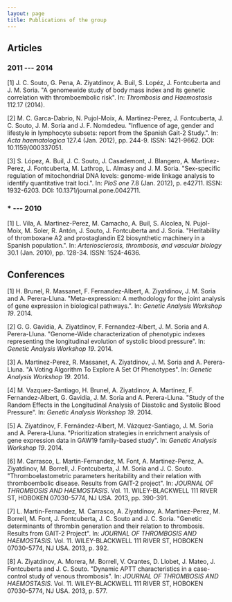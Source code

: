 ```yaml
---
layout: page
title: Publications of the group
---
```










## Articles



### 2011 --- 2014

[1] J. C. Souto, G. Pena, A. Ziyatdinov, A. Buil, S. Lopéz, J.
Fontcuberta and J. M. Soria. "A genomewide study of body mass
index and its genetic correlation with thromboembolic risk". In:
_Thrombosis and Haemostasis_ 112.17 (2014).

[2] M. C. Garca-Dabrio, N. Pujol-Moix, A. Martinez-Perez, J.
Fontcuberta, J. C. Souto, J. M. Soria and J. F. Nomdedeu.
"Influence of age, gender and lifestyle in lymphocyte subsets:
report from the Spanish Gait-2 Study.". In: _Acta haematologica_
127.4 (Jan. 2012), pp. 244-9. ISSN: 1421-9662. DOI:
10.1159/000337051.

[3] S. López, A. Buil, J. C. Souto, J. Casademont, J. Blangero, A.
Martinez-Perez, J. Fontcuberta, M. Lathrop, L. Almasy and J. M.
Soria. "Sex-specific regulation of mitochondrial DNA levels:
genome-wide linkage analysis to identify quantitative trait
loci.". In: _PloS one_ 7.8 (Jan. 2012), p. e42711. ISSN:
1932-6203. DOI: 10.1371/journal.pone.0042711.

### * --- 2010

[1] L. Vila, A. Martinez-Perez, M. Camacho, A. Buil, S. Alcolea,
N. Pujol-Moix, M. Soler, R. Antón, J. Souto, J. Fontcuberta and J.
Soria. "Heritability of thromboxane A2 and prostaglandin E2
biosynthetic machinery in a Spanish population.". In:
_Arteriosclerosis, thrombosis, and vascular biology_ 30.1 (Jan.
2010), pp. 128-34. ISSN: 1524-4636.

## Conferences




[1] H. Brunel, R. Massanet, F. Fernandez-Albert, A. Ziyatdinov, J.
M. Soria and A. Perera-Lluna. "Meta-expression: A methodology for
the joint analysis of gene expression in biological pathways.".
In: _Genetic Analysis Workshop 19_. 2014.

[2] G. G. Gavidia, A. Ziyatdinov, F. Fernandez-Albert, J. M. Soria
and A. Perera-Lluna. "Genome-Wide characterization of phenotypic
indexes representing the longitudinal evolution of systolic blood
pressure". In: _Genetic Analysis Workshop 19_. 2014.

[3] A. Martinez-Perez, R. Massanet, A. Ziyatdinov, J. M. Soria and
A. Perera-Lluna. "A Voting Algorithm To Explore A Set Of
Phenotypes". In: _Genetic Analysis Workshop 19_. 2014.

[4] M. Vazquez-Santiago, H. Brunel, A. Ziyatdinov, A. Martinez, F.
Fernandez-Albert, G. Gavidia, J. M. Soria and A. Perera-Lluna.
"Study of the Random Effects in the Longitudinal Analysis of
Diastolic and Systolic Blood Pressure". In: _Genetic Analysis
Workshop 19_. 2014.

[5] A. Ziyatdinov, F. Fernández-Albert, M. Vázquez-Santiago, J. M.
Soria and A. Perera-Lluna. "Prioritization strategies in
enrichment analysis of gene expression data in GAW19 family-based
study". In: _Genetic Analysis Workshop 19_. 2014.

[6] M. Carrasco, L. Martin-Fernandez, M. Font, A. Martinez-Perez,
A. Ziyatdinov, M. Borrell, J. Fontcuberta, J. M. Soria and J. C.
Souto. "Thromboelastometric parameters heritability and their
relation with thromboembolic disease. Results from GAIT-2
project". In: _JOURNAL OF THROMBOSIS AND HAEMOSTASIS_. Vol. 11.
WILEY-BLACKWELL 111 RIVER ST, HOBOKEN 07030-5774, NJ USA. 2013,
pp. 390-391.

[7] L. Martin-Fernandez, M. Carrasco, A. Ziyatdinov, A.
Martinez-Perez, M. Borrell, M. Font, J. Fontcuberta, J. C. Souto
and J. C. Soria. "Genetic determinants of thrombin generation and
their relation to thrombosis. Results from GAIT-2 Project". In:
_JOURNAL OF THROMBOSIS AND HAEMOSTASIS_. Vol. 11. WILEY-BLACKWELL
111 RIVER ST, HOBOKEN 07030-5774, NJ USA. 2013, p. 392.

[8] A. Ziyatdinov, A. Morera, M. Borrell, V. Orantes, D. Llobet,
J. Mateo, J. Fontcuberta and J. C. Souto. "Dynamic APTT
characteristics in a case-control study of venous thrombosis". In:
_JOURNAL OF THROMBOSIS AND HAEMOSTASIS_. Vol. 11. WILEY-BLACKWELL
111 RIVER ST, HOBOKEN 07030-5774, NJ USA. 2013, p. 577.

